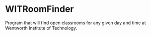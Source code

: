 # WITRoomFinder
Program that will find open classrooms for any given day and time at Wentworth Institute of Technology.
